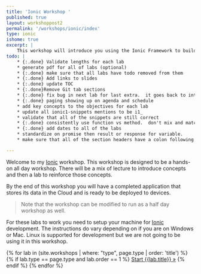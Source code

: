 ```yaml
---
title: 'Ionic Workshop '
published: true
layout: workshoppost2
permalink: '/workshops/ionic/index'
type: ionic
ishome: true
excerpt: |
    This workshop will introduce you using the Ionic Framework to build a hybrid mobile application that you can release through the Apple, Google and Microsoft stores.  The workshop will be a mix of lecture to introduce concepts and then a lab to reinforce those concepts.   By the end of this workshop you will have a completed application that stores its data in the Cloud and is ready to be deployed to devices.
todo: |
    * {:.done} Validate lengths for each lab
    * generate pdf for all of labs (optional)
    * {:.done} make sure that all labs have todo removed from them
    * {:.done} Add links to slides
    * {:.done} update TOC
    * {:.done}Remove Git tab sections
    * {:.done} fix bug in next lab for last extra.  it goes back to intro page.
    * {:.done} paging showing up on agenda and schedule
    * add key concepts to the objectives for each lab
    * update all ionic1-snippets mentions to be i1_
    * validate that all of the snippets are still correct
    * {:.done} consistently use function vs method.  don't mix and match when talking about javascript functions
    * {:.done} add dates to all of the labs
    * standardize on promise then result or response for variable.
    * make sure that all of the section headers have a colon following the numbers.

---
```

<!-- WORD COUNT: Get-ChildItem -Path [0-9][0-9]-*.md  | ForEach-Object { Get-Content $_.
     FullName | Measure-Object -Word }
-->
Welcome to my [Ionic](http://ionicframework.com) workshop.  This workshop is designed to be a hands-on all day workshop.  There will be a mix of lecture to introduce concepts and then a lab to reinforce those concepts.

  By the end of this workshop you will have a completed application that stores its data in the Cloud and is ready to be deployed to devices.

> Note that the workshop can be modified to run as a half day workshop as well.

For these labs to work you need to setup your machine for [Ionic](http://ionicframework.com) development.  The instructions do vary depending on if you are on Windows or Mac.  Linux is supported for development but we are not going to be using it in this workshop.

<div class="more-link">
<p>

{% for lab in (site.workshops | where: "type", page.type | order: 'title') %}
{% if lab.type == page.type and lab.order == 1 %}
<a href="{{lab.url}}">Start {{lab.title}} &raquo;</a>
{% endif %}
{% endfor %}
</p>
</div>